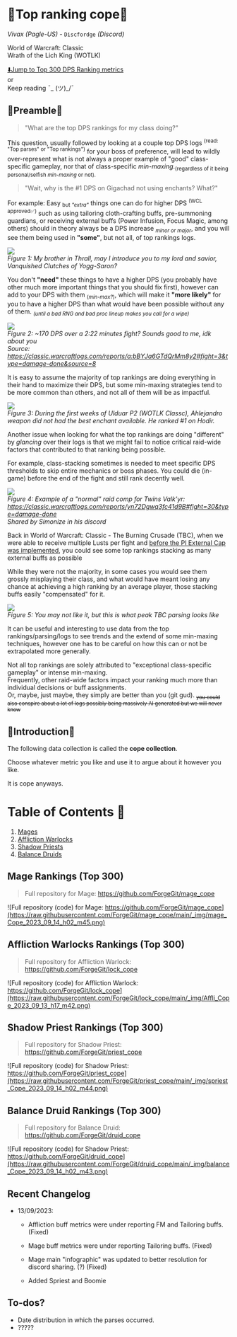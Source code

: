 # 🥇Top ranking cope🥇<br/>

_Vivax (Pagle-US) -_ `Discfordge` _(Discord)_

World of Warcraft: Classic<br />
Wrath of the Lich King (WOTLK)

[⬇️Jump to Top 300 DPS Ranking metrics](#table-of-contents-)<br/>
or<br/>
Keep reading ¯\_ (ツ)_/¯

## 🥈Preamble🥈

> "What are the top DPS rankings for my class doing?"

This question, usually followed by looking at a couple top DPS logs <sup>(read: "Top parses" or "Top rankings")</sup> for your boss of preference, will lead to wildly over-represent what is not always a proper example of "good" class-specific gameplay, nor that of class-specific *min-maxing*.<sub>(regardless of it being personal/selfish *min-maxing* or not).</sub> 

> "Wait, why is the #1 DPS on Gigachad not using enchants? What?"

For example: Easy <sub>but *"extra"*</sub> things one can do for higher DPS <sup>(WCL approved✅)</sup> such as using tailoring cloth-crafting buffs, pre-summoning guardians, or receiving external buffs (Power Infusion, Focus Magic, among others) should in theory always be a DPS increase <sub>*minor or major*</sub>, and you will see them being used in **__"some"__**, but not all, of top rankings logs.

<img src="_img/tentacle_weave_resize.jpg" /><br />
*Figure 1: My brother in Thrall, may I introduce you to my lord and savior, Vanquished Clutches of Yogg-Saron?*

You don't **__"need"__** these things to have a higher DPS (you probably have other much more important things that you should fix first), however can add to your DPS with them <sub>(*min-max?*)</sub>, which will make it **__"more likely"__** for you to have a higher DPS than what would have been possible without any of them. <sub>*(until a bad RNG and bad proc lineup makes you call for a wipe)*</sub>

<img src="_img/little_friends.jpg" /><br />
*Figure 2: ~170 DPS over a 2:22 minutes fight? Sounds good to me, idk about you<br />Source: https://classic.warcraftlogs.com/reports/a:bBYJa6GTdQrMm8y2#fight=3&type=damage-done&source=8*

It is easy to assume the majority of top rankings are doing everything in their hand to maximize their DPS, but some min-maxing strategies tend to be more common than others, and not all of them will be as impactful.

<img src="_img/ahlejandro_ulduar.png" /><br />
*Figure 3: During the first weeks of Ulduar P2 (WOTLK Classc), Ahlejandro weapon did not had the best enchant available. He ranked #1 on Hodir.*

Another issue when looking for what the top rankings are doing "different" by *glancing* over their logs is that we might fail to notice critical raid-wide factors that contributed to that ranking being possible.

For example, class-stacking sometimes is needed to meet specific DPS thresholds to skip entire mechanics or boss phases. You could die (in-game) before the end of the fight and still rank decently well.

<img src="_img/rogue_stack_twins.png" /><br />
*Figure 4: Example of a "normal" raid comp for Twins Valk'yr: https://classic.warcraftlogs.com/reports/yn72Dgwq3fc41d9B#fight=30&type=damage-done<br/>Shared by Simonize in his discord*

Back in World of Warcraft: Classic - The Burning Crusade (TBC), when we were able to receive multiple Lusts per fight and [before the PI External Cap was implemented](https://articles.classic.warcraftlogs.com/news/classic-blog-externals-cap-and-more), you could see some top rankings stacking as many external buffs as possible

While they were not the majority, in some cases you would see them grossly misplaying their class, and what would have meant losing any chance at achieving a high ranking by an average player, those stacking buffs easily "compensated" for it. 

<img src="_img/externals_TBC.png" /><br />
*Figure 5: You may not like it, but this is what peak TBC parsing looks like*

It can be useful and interesting to use data from the top rankings/parsing/logs to see trends and the extend of some min-maxing techniques, however one has to be careful on how this can or not be extrapolated more generally.

Not all top rankings are solely attributed to "exceptional class-specific gameplay" or intense min-maxing.<br /> 
Frequently, other raid-wide factors impact your ranking much more than individual decisions or buff assignments.<br />
Or, maybe, just maybe, they simply are better than you (git gud).
<sub>~~you could also conspire about a lot of logs possibly being massively AI generated but we will never know~~</sub>

## 🥉Introduction🥉

The following data collection is called the **__cope collection__**.

Choose whatever metric you like and use it to argue about it however you like. 

It is cope anyways.

# Table of Contents 📜

1. [Mages](#mage-rankings-top-300)<br>
2. [Affliction Warlocks](#affliction-warlocks-rankings-top-300)<br>
3. [Shadow Priests](#shadow-priest-rankings-top-300)<br>
4. [Balance Druids](#balance-druid-rankings-top-300)<br>


## Mage Rankings (Top 300)

> Full repository for Mage: https://github.com/ForgeGit/mage_cope

![Full repository (code) for Mage: https://github.com/ForgeGit/mage_cope](https://raw.githubusercontent.com/ForgeGit/mage_cope/main/_img/mage_Cope_2023_09_14_h02_m45.png)

## Affliction Warlocks Rankings (Top 300)

> Full repository for Affliction Warlock: https://github.com/ForgeGit/lock_cope

![Full repository (code) for Affliction Warlock: https://github.com/ForgeGit/lock_cope](https://raw.githubusercontent.com/ForgeGit/lock_cope/main/_img/Affli_Cope_2023_09_13_h17_m42.png)


## Shadow Priest Rankings (Top 300)

> Full repository for Shadow Priest: https://github.com/ForgeGit/priest_cope

![Full repository (code) for Shadow Priest: https://github.com/ForgeGit/priest_cope](https://raw.githubusercontent.com/ForgeGit/priest_cope/main/_img/spriest_Cope_2023_09_14_h02_m44.png)


## Balance Druid Rankings (Top 300)

> Full repository for Balance Druid: https://github.com/ForgeGit/druid_cope

![Full repository (code) for Shadow Priest: https://github.com/ForgeGit/druid_cope](https://raw.githubusercontent.com/ForgeGit/druid_cope/main/_img/balance_Cope_2023_09_14_h02_m43.png)


## Recent Changelog

- 13/09/2023: 
    - Affliction buff metrics were under reporting FM and Tailoring buffs. (Fixed)
        
    - Mage buff metrics were under reporting Tailoring buffs. (Fixed)
        
    - Mage main "infographic" was updated to better resolution for discord sharing. (?) (Fixed)
        
    - Added Spriest and Boomie
        
## To-dos?

- Date distribution in which the parses occurred. 
- ?????
